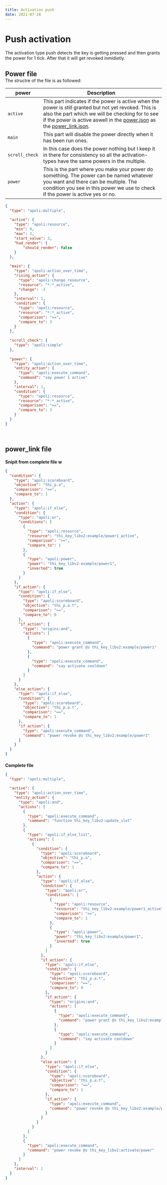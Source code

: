 ```yaml
---
title: Activation push
date: 2021-07-28
---
```


# Push activation
The activation type push detects the key is getting pressed and then grants the power for 1 tick. After that it will get revoked inmidietly.

<h2 style="margin-bottom: 0px;">Power file</h2>
The structre of the file is as followed: <br />

| power | Description |
|-------|-------------|
| `active` | This part indicates if the power is active when the power is still granted but not yet revoked. This is also the part which we will be checking for to see if the power is active aswell in the <u>power.json</u> as the <u>power_link.json</u>. |
| `main` | This part will disable the power directly when it has been run ones. |
| `scroll_check` | In this case does the power nothing but I keep it in there for consistency so all the activation-types have the same powers in the multiple. |
| `power` | This is the part where you make your power do something. The power can be named whatever you want and there can be multiple. The condition you see in this power we use to check if the power is active yes or no. |
 

```json
{
  "type": "apoli:multiple",
  
  "active": {
    "type": "apoli:resource",
    "min": 0,
    "max": 3,
    "start_value": 3,
    "hud_render": {
        "should_render": false
    }
  },
  
  "main": {
    "type": "apoli:action_over_time",
    "rising_action": {
      "type": "apoli:change_resource",
      "resource": "*:*_active",
      "change": -3
    },
    "interval": 1,
    "condition": {
      "type": "apoli:resource",
      "resource": "*:*_active",
      "comparison": "==",
      "compare_to": 3
    }
  },
  
  "scroll_check": {
    "type": "apoli:simple"
  },
  
  "power": {
    "type": "apoli:action_over_time",
    "entity_action": {
      "type": "apoli:execute_command",
      "command": "say power 1 active"
    },
    "interval": 1,
    "condition": {
      "type": "apoli:resource",
      "resource": "*:*_active",
      "comparison": "==",
      "compare_to": 3
    }
  }
}
```
<br />
<h2 style="margin-bottom: 0px;">power_link file</h2>
<h4 style="margin-bottom: 0px;">Snipit from complete file w</h4>

```json
{
  "condition": {
    "type": "apoli:scoreboard",
    "objective": "thi_p.a",
    "comparison": "==",
    "compare_to": 1
  },
  "action": {
    "type": "apoli:if_else",
    "condition": {
      "type": "apoli:or",
      "conditions": [
        {
          "type": "apoli:resource",
          "resource": "thi_key_libv2:example/power1_active",
          "comparison": ">=",
          "compare_to": 1
        },
        {
          "type": "apoli:power",
          "power": "thi_key_libv2:example/power1",
          "inverted": true
        }
      ]
    },
    "if_action": {
      "type": "apoli:if_else",
      "condition": {
        "type": "apoli:scoreboard",
        "objective": "thi_p.a.t",
        "comparison": "==",
        "compare_to": 0
      },
      "if_action": {
        "type": "origins:and",
        "actions": [
          {
            "type": "apoli:execute_command",
            "command": "power grant @s thi_key_libv2:example/power1"
          },
          {    
            "type": "apoli:execute_command",
            "command": "say activate cooldown"
          }
        ]
      }
    },
    "else_action": {
      "type": "apoli:if_else",
      "condition": {
        "type": "apoli:scoreboard",
        "objective": "thi_p.a.t",
        "comparison": "==",
        "compare_to": 1
      },
      "if_action": {
        "type": "apoli:execute_command",
        "command": "power revoke @s thi_key_libv2:example/power1"
      }
    }
  }
}
```

<h4 style="margin-bottom: 0px;">Complete file</h4>

```json
{
  "type": "apoli:multiple",
  
  "active": {
    "type": "apoli:action_over_time",
    "entity_action": {
      "type": "apoli:and",
      "actions": [
        {
          "type": "apoli:execute_command",
          "command": "function thi_key_libv2:update_slot"
        },
        {
          "type": "apoli:if_else_list",
          "actions": [
            {
              "condition": {
                "type": "apoli:scoreboard",
                "objective": "thi_p.a",
                "comparison": "==",
                "compare_to": 1
              },
              "action": {
                "type": "apoli:if_else",
                "condition": {
                  "type": "apoli:or",
                  "conditions": [
                    {
                      "type": "apoli:resource",
                      "resource": "thi_key_libv2:example/power1_active",
                      "comparison": ">=",
                      "compare_to": 1
                    },
                    {
                      "type": "apoli:power",
                      "power": "thi_key_libv2:example/power1",
                      "inverted": true
                    }
                  ]
                },
                "if_action": {
                  "type": "apoli:if_else",
                  "condition": {
                    "type": "apoli:scoreboard",
                    "objective": "thi_p.a.t",
                    "comparison": "==",
                    "compare_to": 0
                  },
                  "if_action": {
                    "type": "origins:and",
                    "actions": [
                      {
                        "type": "apoli:execute_command",
                        "command": "power grant @s thi_key_libv2:example/power1"
                      },
                      {    
                        "type": "apoli:execute_command",
                        "command": "say activate cooldown"
                      }
                    ]
                  }
                },
                "else_action": {
                  "type": "apoli:if_else",
                  "condition": {
                    "type": "apoli:scoreboard",
                    "objective": "thi_p.a.t",
                    "comparison": "==",
                    "compare_to": 1
                  },
                  "if_action": {
                    "type": "apoli:execute_command",
                    "command": "power revoke @s thi_key_libv2:example/power1"
                  }
                }
              }
            }
          ]
        },
        {
          "type": "apoli:execute_command",
          "command": "power revoke @s thi_key_libv2:activate/power"
        }
      ]
    },
    "interval": 1
  }
}

```